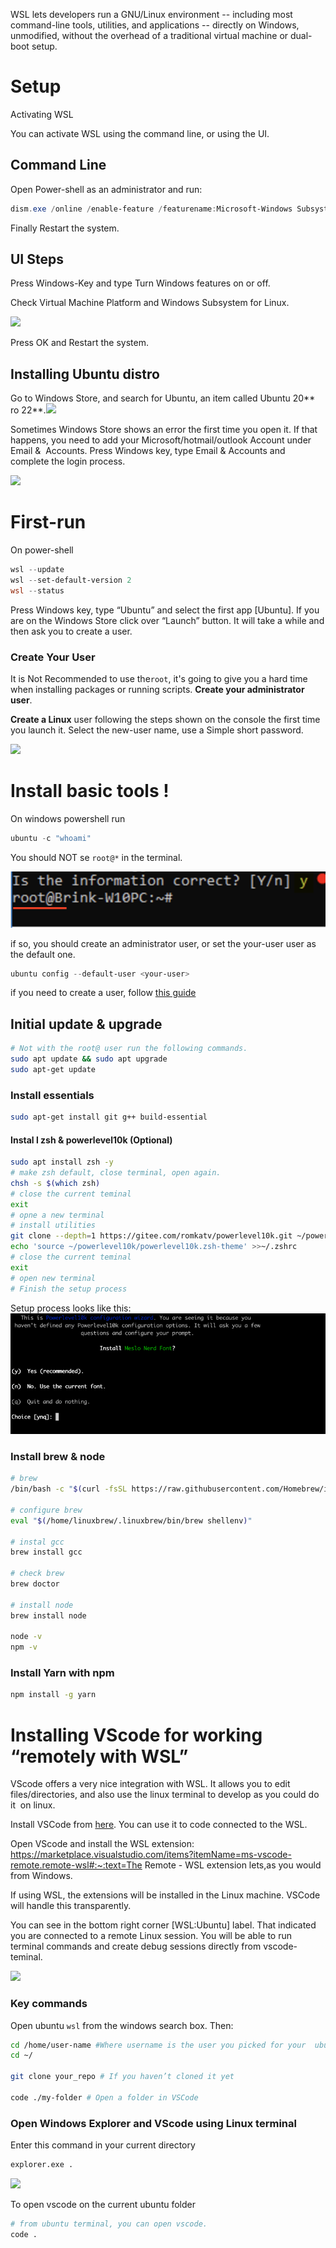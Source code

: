 WSL lets developers run a GNU/Linux environment -- including most command-line tools, utilities, and applications -- directly on Windows,  unmodified, without the overhead of a traditional virtual machine or dual-boot setup. 

# Setup 

Activating WSL 

You can activate WSL using the command line, or using the UI. 

## Command Line 

Open Power-shell as an administrator and run: 

```powershell
dism.exe /online /enable-feature /featurename:Microsoft-Windows Subsystem-Linux /all /norestart
```

Finally Restart the system. 
## UI Steps 

Press Windows-Key and type Turn Windows features on or off. 

Check Virtual Machine Platform and Windows Subsystem for Linux. 

![](https://lh7-rt.googleusercontent.com/docsz/AD_4nXcfs90WczGF9fjFoL1DeM6UksT0Wi1wrsWkgstAOd4S-wDzAMwiUtjdYlLR7qm4-YmVn7MhQDrAsFGOwLaJAo0hb-nfKEqdp-27jOlRgxXf8CoG-lTGXGFwycUQkHq1f9GKEfAqAP_yGeJSvEK80VwUfvg?key=akOc52uRImj9Ue0khmzRVzfj)

Press OK and Restart the system. 

## Installing Ubuntu distro

Go to Windows Store, and search for Ubuntu, an item called Ubuntu 20** ro 22**.![](https://lh7-rt.googleusercontent.com/docsz/AD_4nXcAVSle1B1tYDzvb-1aDM8HuUJyiB2Uo5_VHmT934fvouHz6zPgJCHTMtDErtkdc9aolRtolqkUDx9rTKEEn75T8S1KHEeqAi8MYQmyX8NZI8HwPtTXiVks5n1Knk9N1Fc0Y3Vs3jkvj496FWDzNXjR2g?key=akOc52uRImj9Ue0khmzRVzfj)

Sometimes Windows Store shows an error the first time you open it. If that happens, you need to add your Microsoft/hotmail/outlook Account under Email &  Accounts. Press Windows key, type Email & Accounts and complete the login process.

![](https://lh7-rt.googleusercontent.com/docsz/AD_4nXf4P-mdb2F-WSiX72pg-_AcAjxiCqqOHzeumuKbWZCs1SYKT7l1gYOesODkvfHZMjA7fMo89XKssB-WhLbbQVkGUZ-gEVNBucUWTCAP8oGU9mW2SynaOAZXhP4T9UHYpR7TK3ari6Y3dOOSIAv-7FXb2jw?key=akOc52uRImj9Ue0khmzRVzfj)

# First-run 

On power-shell

```powershell
wsl --update
wsl --set-default-version 2
wsl --status
```


Press Windows key, type “Ubuntu” and select the first app [Ubuntu]. If you are on the Windows Store click over “Launch” button. It will take a while and then ask you to create a user.

### Create Your User

It is Not Recommended to use the`root`, it's going to give you a hard time when installing packages or running scripts. **Create your administrator user**.

**Create a Linux** user following the steps shown on the console the first time you launch it. Select the new-user name, use a Simple short password.

![](https://lh7-rt.googleusercontent.com/docsz/AD_4nXfdQXBZv65T7WzFfWR8gzACM1XCXJSGwqFj4sF5E_eA27M_hQFBqAZvStDdE8DyQfPc8l-YU0swiWZ9H6kbIbg2s-UrJVEIvfV_obyzjXI0SHK0ZAD-ilizbeTP6a5PlafPIph_xjJDwVylZuH5Abmj1EI?key=akOc52uRImj9Ue0khmzRVzfj)

# Install basic tools !
On windows powershell run
```powershell
ubuntu -c "whoami"
```

You should NOT se `root@*` in the terminal.

![](/docs/doc-assets/no-root.png)

if so, you should create an administrator user, or set the your-user user as the default one.

```powerShell
ubuntu config --default-user <your-user>
```

if you need to create a user, follow [this guide ](https://www.tenforums.com/tutorials/128052-add-user-windows-subsystem-linux-wsl-distro-windows-10-a.html)
## Initial update & upgrade 

```bash
# Not with the root@ user run the following commands.
sudo apt update && sudo apt upgrade 
sudo apt-get update
```

### Install essentials 

```bash
sudo apt-get install git g++ build-essential
```
####  Instal l zsh & powerlevel10k  (Optional)
```bash
sudo apt install zsh -y
# make zsh default, close terminal, open again.
chsh -s $(which zsh)
# close the current teminal
exit
# opne a new terminal
# install utilities
git clone --depth=1 https://gitee.com/romkatv/powerlevel10k.git ~/powerlevel10k
echo 'source ~/powerlevel10k/powerlevel10k.zsh-theme' >>~/.zshrc
# close the current teminal
exit
# open new terminal
# Finish the setup process
```

Setup process looks like this:
![](/docs/doc-assets/zsh-setup.png)
  
### Install brew & node 

```bash
# brew
/bin/bash -c "$(curl -fsSL https://raw.githubusercontent.com/Homebrew/install/HEAD/install.sh)"

# configure brew
eval "$(/home/linuxbrew/.linuxbrew/bin/brew shellenv)"

# instal gcc
brew install gcc

# check brew
brew doctor

# install node
brew install node

node -v
npm -v
```

### Install Yarn with npm 

```bash
npm install -g yarn
```
  

# Installing VScode for working “remotely with WSL” 

VScode offers a very nice integration with WSL. It allows you to edit files/directories, and also use the linux terminal to develop as you could do it  on linux. 

Install VSCode from [here](https://code.visualstudio.com/download). You can use it to code connected to the WSL. 


Open VScode and install the WSL extension: https://marketplace.visualstudio.com/items?itemName=ms-vscode-remote.remote-wsl#:~:text=The Remote - WSL extension lets,as you would  from Windows. 

If using WSL, the extensions will be installed in the Linux machine. VSCode will handle this transparently. 

You can see in the bottom right corner [WSL:Ubuntu] label. That indicated you are connected to a remote Linux session. You will be able to run  terminal commands and create debug sessions directly from vscode-teminal.

![](https://lh7-rt.googleusercontent.com/docsz/AD_4nXdjtqbNgEomlFj1bnWRxv4aJsa08DNasL5uoX8wG3Gr7zn7FNLYmsllbm2Wgl22QMaPenV1en_vYdsBMCx3_gAuJclJ8ZCCJCIb33XK2ZbTPWrevp6UKZsSwOCKlKwrM8LjNhzQoXoyIutNa9aWJORruEE?key=akOc52uRImj9Ue0khmzRVzfj)

### Key commands  

Open ubuntu `wsl` from the windows search box. Then:

```bash
cd /home/user-name #Where username is the user you picked for your  ubuntu. 
cd ~/

git clone your_repo # If you haven’t cloned it yet 

code ./my-folder # Open a folder in VSCode
```

### Open Windows Explorer and VScode using Linux terminal 

Enter this command in your current directory

```bash
explorer.exe .
```

![](https://lh7-rt.googleusercontent.com/docsz/AD_4nXdLVeIKYMgPzdq5MmQZioE4LfXy0gpE8j_pdpWlTMKCFTt1P0n52An6RbWPEDuF5UDA29sxSEPt1K9LZhRMZn3LH-tZgcQC8IgvahByOJo0eGQ-Au5h569lXFAo8KX9Sspv4Cwh4ZnsxENI6ruTKRUJrCk?key=akOc52uRImj9Ue0khmzRVzfj)

To open vscode on the current ubuntu folder

```bash
# from ubuntu terminal, you can open vscode.
code .
```

